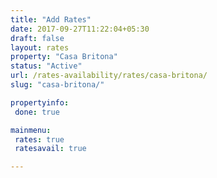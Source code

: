 ```yaml
---
title: "Add Rates"
date: 2017-09-27T11:22:04+05:30
draft: false
layout: rates
property: "Casa Britona"
status: "Active"
url: /rates-availability/rates/casa-britona/
slug: "casa-britona/"

propertyinfo:
 done: true

mainmenu:
 rates: true
 ratesavail: true

---
```


